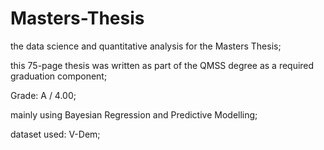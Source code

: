 # Masters-Thesis
the data science and quantitative analysis for the Masters Thesis;

this 75-page thesis was written as part of the QMSS degree as a required graduation component;

Grade: A / 4.00;

mainly using Bayesian Regression and Predictive Modelling;

dataset used: V-Dem;
